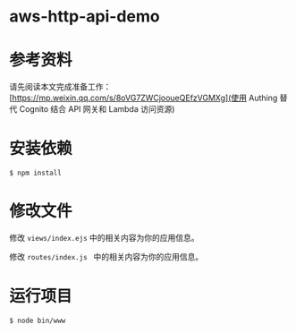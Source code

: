 # aws-http-api-demo

# 参考资料

请先阅读本文完成准备工作：[https://mp.weixin.qq.com/s/8oVG7ZWCjooueQEfzVGMXg](使用 Authing 替代 Cognito 结合 API 网关和 Lambda 访问资源)

# 安装依赖

```shell
$ npm install
```
# 修改文件

修改 `views/index.ejs` 中的相关内容为你的应用信息。

修改 `routes/index.js ` 中的相关内容为你的应用信息。

# 运行项目

```shell
$ node bin/www
```
